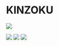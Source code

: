 # KINZOKU

![](https://img.shields.io/badge/NixOS-5277C3?style=for-the-badge&logo=nixos&logoColor=white)

![](https://img.shields.io/badge/Go-00ADD8?style=for-the-badge&logo=go&logoColor=white) ![](https://img.shields.io/badge/Lua-2C2D72?style=for-the-badge&logo=lua&logoColor=white) ![](https://img.shields.io/badge/TypeScript-007ACC?style=for-the-badge&logo=typescript&logoColor=white)
